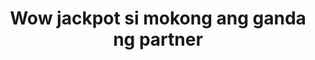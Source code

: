 ---
layout: post
title: Wow jackpot si mokong ang ganda ng partner
duration: '06:20'
view: 212
rate: 2
video: 'https://flashservice.xvideos.com/embedframe/21969551'
category: 
 - pinay
tags: 
 - pinay-sex
 - nagparaos
 - nene
 - mokong
 - fucked
 - jackpot
 - flawless
priority: 0.9
changefreq: daily
---